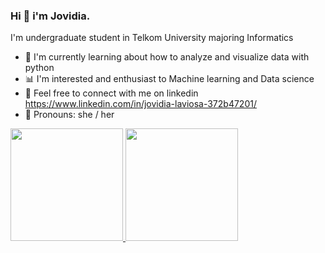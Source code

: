 ### Hi 👋 i'm Jovidia.
I'm undergraduate student in Telkom University majoring Informatics

- 🌼 I'm currently learning about how to analyze and visualize data with python  
- 📊 I'm interested and enthusiast to Machine learning and Data science  
- 👾 Feel free to connect with me on linkedin https://www.linkedin.com/in/jovidia-laviosa-372b47201/
- 🌱 Pronouns: she / her


<p align="left">
<a href="https://github.com/jovidialaviosa">
  <img height="180em" src="https://github-readme-stats-eight-theta.vercel.app/api?username=jovidialaviosa&show_icons=true&theme=highcontrast&include_all_commits=true&count_private=true"/>
  <img height="180em" src="https://github-readme-stats-eight-theta.vercel.app/api/top-langs/?username=jovidialaviosa&layout=compact&langs_count=8&theme=highcontrast"/>
</a>
</p>
